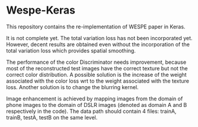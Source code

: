 # Wespe-Keras

This repository contains the re-implementation of WESPE paper in Keras. 

It is not complete yet. The total variation loss has not been incorporated yet. However, decent results are obtained even without the incorporation of the total variation loss which provides spatial smoothing.

The performance of the color Discriminator needs improvement, because
most of the reconstructed test images have the correct texture but not the correct color distribution. A possible solution is the increase of the weight associated with the color loss wrt to the weight associated with the texture loss. Another solution is to change the blurring kernel.

Image enhancement is achieved by mapping images from the domain of phone images to the domain of DSLR images (denoted as domain A and B respectively in the code).
The data path should contain 4 files: trainA, trainB, testA, testB on the same level.

